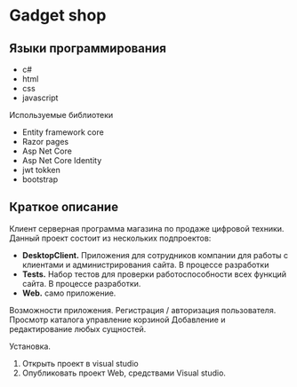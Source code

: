 # Gadget shop
## Языки программирования
- c#
- html
- css
- javascript

Используемые библиотеки
- Entity framework core
- Razor pages
- Asp Net Core
- Asp Net Core Identity
- jwt tokken
- bootstrap

## Краткое описание
Клиент серверная программа магазина по продаже цифровой техники.
Данный проект состоит из нескольких подпроектов:
- **DesktopClient.** Приложения для сотрудников компании для работы с клиентами и администрирования сайта. В процессе разработки
- **Tests.** Набор тестов для проверки работоспособности всех функций сайта. В процессе разработки.
- **Web.** само приложение.

Возможности приложения.
Регистрация / авторизация пользователя.
Просмотр каталога
управление корзиной
Добавление и редактирование любых сущностей.

Установка.
1. Открыть проект в visual studio
2. Опубликовать проект Web, средствами Visual studio.
